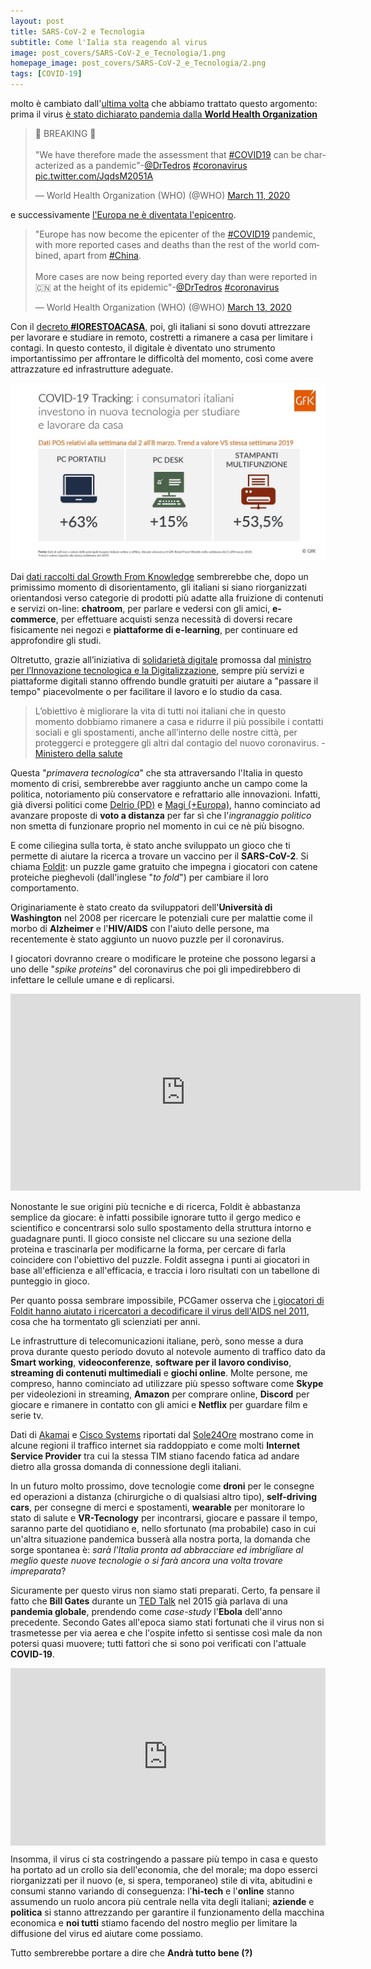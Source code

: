 ```yaml
---
layout: post
title: SARS-CoV-2 e Tecnologia
subtitle: Come l'Ialia sta reagendo al virus
image: post_covers/SARS-CoV-2_e_Tecnologia/1.png
homepage_image: post_covers/SARS-CoV-2_e_Tecnologia/2.png
tags: [COVID-19]
---
```


molto è cambiato dall'[ultima volta](https://sollazzo.one/covid19-e-italia/) che abbiamo trattato questo argomento: prima il virus [è stato dichiarato pandemia dalla **World Health Organization**](https://twitter.com/WHO/status/1237777021742338049) 

<blockquote class="twitter-tweet" data-conversation="none" data-lang="en" data-theme="dark"><p lang="en" dir="ltr">🚨 BREAKING 🚨<br><br>&quot;We have therefore made the assessment that <a href="https://twitter.com/hashtag/COVID19?src=hash&amp;ref_src=twsrc%5Etfw">#COVID19</a> can be characterized as a pandemic&quot;-<a href="https://twitter.com/DrTedros?ref_src=twsrc%5Etfw">@DrTedros</a> <a href="https://twitter.com/hashtag/coronavirus?src=hash&amp;ref_src=twsrc%5Etfw">#coronavirus</a> <a href="https://t.co/JqdsM2051A">pic.twitter.com/JqdsM2051A</a></p>&mdash; World Health Organization (WHO) (@WHO) <a href="https://twitter.com/WHO/status/1237777021742338049?ref_src=twsrc%5Etfw">March 11, 2020</a></blockquote> <script async src="https://platform.twitter.com/widgets.js" charset="utf-8"></script> 

e successivamente [l'Europa ne è diventata l'epicentro](https://twitter.com/WHO/status/1238494220807213057).

<blockquote class="twitter-tweet" data-conversation="none" data-lang="en" data-theme="dark"><p lang="en" dir="ltr">&quot;Europe has now become the epicenter of the <a href="https://twitter.com/hashtag/COVID19?src=hash&amp;ref_src=twsrc%5Etfw">#COVID19</a> pandemic, with more reported cases and deaths than the rest of the world combined, apart from <a href="https://twitter.com/hashtag/China?src=hash&amp;ref_src=twsrc%5Etfw">#China</a>.<br><br>More cases are now being reported every day than were reported in 🇨🇳 at the height of its epidemic&quot;-<a href="https://twitter.com/DrTedros?ref_src=twsrc%5Etfw">@DrTedros</a> <a href="https://twitter.com/hashtag/coronavirus?src=hash&amp;ref_src=twsrc%5Etfw">#coronavirus</a></p>&mdash; World Health Organization (WHO) (@WHO) <a href="https://twitter.com/WHO/status/1238494220807213057?ref_src=twsrc%5Etfw">March 13, 2020</a></blockquote> <script async src="https://platform.twitter.com/widgets.js" charset="utf-8"></script> 

Con il [decreto **#IORESTOACASA**](http://www.salute.gov.it/portale/news/p3_2_1_1_1.jsp?lingua=italiano&menu=notizie&p=dalministero&id=4184), poi, gli italiani si sono dovuti attrezzare per lavorare e studiare in remoto, costretti a rimanere a casa per limitare i contagi. In questo contesto, il digitale è diventato uno strumento importantissimo per affrontare le difficoltà del momento, così come avere attrazzature ed infrastrutture adeguate.

![COVID-19 Tracking by GFK](/img/post_content/GfK_Infografica_COVID-19_IT.jpg)

Dai [dati raccolti dal Growth From Knowledge](https://www.gfk.com/it/insights/infographic/covid-19-tracking-gli-italiani-investono-in-tecnologia-per-lavorare-e-studiare-da-casa/) sembrerebbe che, dopo un primissimo momento di disorientamento, gli italiani si siano riorganizzati orientandosi verso categorie di prodotti più adatte alla fruizione di contenuti e servizi on-line: **chatroom**, per parlare e vedersi con gli amici, **e-commerce**, per effettuare acquisti senza necessità di doversi recare fisicamente nei negozi e **piattaforme di e-learning**, per continuare ed approfondire gli studi.

Oltretutto, grazie all’iniziativa di [solidarietà digitale](https://solidarietadigitale.agid.gov.it/#/) promossa dal [ministro per l’Innovazione tecnologica e la Digitalizzazione](https://www.agid.gov.it/#/), sempre più servizi e piattaforme digitali stanno offrendo bundle gratuiti per aiutare a "passare il tempo" piacevolmente o per facilitare il lavoro e lo studio da casa.

> L’obiettivo è migliorare la vita di tutti noi italiani che in questo momento dobbiamo rimanere a casa e ridurre il più possibile i contatti sociali e gli spostamenti, anche all’interno delle nostre città, per proteggerci e proteggere gli altri dal contagio del nuovo coronavirus. - [Ministero della salute](http://www.salute.gov.it/portale/news/p3_2_1_1_1.jsp?lingua=italiano&menu=notizie&p=dalministero&id=4189)

Questa "*primavera tecnologica*" che sta attraversando l'Italia in questo momento di crisi, sembrerebbe aver raggiunto anche un campo come la politica, notoriamento più conservatore e refrattario alle innovazioni. Infatti, già diversi politici come [Delrio (PD)](https://www.repubblica.it/politica/2020/03/13/news/coronavirus_delrio_-251115180/?ref=drac-3) e [Magi (+Europa)](https://www.repubblica.it/politica/2020/03/11/news/coronavirus_magi_europa_chiede_il_voto_a_distanza_solo_cosi_il_parlamento_puo_continuare_a_esercitare_le_sue_funzioni_-250983502/), hanno cominciato ad avanzare proposte di **voto a distanza** per far sì che l'*ingranaggio politico* non smetta di funzionare proprio nel momento in cui ce nè più bisogno.

E come ciliegina sulla torta, è stato anche sviluppato un gioco che ti permette di aiutare la ricerca a trovare un vaccino per il **SARS-CoV-2**. Si chiama [Foldit](https://fold.it/portal/node/2008926): un puzzle game gratuito che impegna i giocatori con catene proteiche pieghevoli (dall'inglese "*to fold*") per cambiare il loro comportamento.

Originariamente è stato creato da sviluppatori dell'**Università di Washington** nel 2008 per ricercare le potenziali cure per malattie come il morbo di **Alzheimer** e l'**HIV/AIDS** con l'aiuto delle persone, ma recentemente è stato aggiunto un nuovo puzzle per il coronavirus.

I giocatori dovranno creare o modificare le proteine che possono legarsi a uno delle "*spike proteins*" del coronavirus che poi gli impedirebbero di infettare le cellule umane e di replicarsi. 

<iframe width="560" height="315" src="https://www.youtube.com/embed/lGYJyur4FUA" frameborder="0" allow="accelerometer; autoplay; encrypted-media; gyroscope; picture-in-picture" allowfullscreen></iframe>

Nonostante le sue origini più tecniche e di ricerca, Foldit è abbastanza semplice da giocare: è infatti possibile ignorare tutto il gergo medico e scientifico e concentrarsi solo sullo spostamento della struttura intorno e guadagnare punti. Il gioco consiste nel cliccare su una sezione della proteina e trascinarla per modificarne la forma, per cercare di farla coincidere con l'obiettivo del puzzle. Foldit assegna i punti ai giocatori in base all'efficienza e all'efficacia, e traccia i loro risultati con un tabellone di punteggio in gioco. 

Per quanto possa sembrare impossibile, PCGamer osserva che [i giocatori di Foldit hanno aiutato i ricercatori a decodificare il virus dell'AIDS nel 2011](https://www.pcgamer.com/this-game-might-help-create-a-vaccine-for-coronavirus/), cosa che ha tormentato gli scienziati per anni.

Le infrastrutture di telecomunicazioni italiane, però, sono messe a dura prova durante questo periodo dovuto al notevole aumento di traffico dato da **Smart working**, **videoconferenze**, **software per il lavoro condiviso**, **streaming di contenuti multimediali** e **giochi online**. Molte persone, me compreso, hanno cominciato ad utilizzare più spesso software come **Skype** per videolezioni in streaming, **Amazon** per comprare online, **Discord** per giocare e rimanere in contatto con gli amici e **Netflix** per guardare film e serie tv.

Dati di [Akamai](https://www.akamai.com/it/it/) e [Cisco Systems](https://www.cisco.com/) riportati dal [Sole24Ore](https://www.ilsole24ore.com/art/coronavirus-raddoppia-traffico-mobile-boom-connessioni-nord-ADT0TlC) mostrano come in alcune regioni il traffico internet sia raddoppiato e come molti **Internet Service Provider** tra cui la stessa TIM stiano facendo fatica ad andare dietro alla grossa domanda di connessione degli italiani. 

In un futuro molto prossimo, dove tecnologie come **droni** per le consegne ed operazioni a distanza (chirurgiche o di qualsiasi altro tipo), **self-driving cars**, per consegne di merci e spostamenti, **wearable** per monitorare lo stato di salute e **VR-Tecnology** per incontrarsi, giocare e passare il tempo, saranno parte del quotidiano e, nello sfortunato (ma probabile) caso in cui un'altra situazione pandemica busserà alla nostra porta, la domanda che sorge spontanea è: *sarà l'Italia pronta ad abbracciare ed imbrigliare al meglio queste nuove tecnologie o si farà ancora una volta trovare impreparata*?

Sicuramente per questo virus non siamo stati preparati. Certo, fa pensare il fatto che **Bill Gates** durante un [TED Talk](https://www.ted.com/talks/bill_gates_the_next_outbreak_we_re_not_ready) nel 2015 già parlava di una **pandemia globale**, prendendo come *case-study* l'**Ebola** dell'anno precedente. Secondo Gates all'epoca siamo stati fortunati che il virus non si trasmetesse per via aerea e che l'ospite infetto si sentisse così male da non potersi quasi muovere; tutti fattori che si sono poi verificati con l'attuale **COVID-19**.

<div style="max-width:854px"><div style="position:relative;height:0;padding-bottom:56.25%"><iframe src="https://embed.ted.com/talks/bill_gates_the_next_outbreak_we_re_not_ready" width="854" height="480" style="position:absolute;left:0;top:0;width:100%;height:100%" frameborder="0" scrolling="no" allowfullscreen></iframe></div></div>

Insomma, il virus ci sta costringendo a passare più tempo in casa e questo ha portato ad un crollo sia dell'economia, che del morale; ma dopo esserci riorganizzati per il nuovo (e, si spera, temporaneo) stile di vita, abitudini e consumi stanno variando di conseguenza: l'**hi-tech** e l'**online** stanno assumendo un ruolo ancora più centrale nella vita degli italiani; **aziende** e **politica** si stanno attrezzando per garantire il funzionamento della macchina economica e **noi tutti** stiamo facendo del nostro meglio per limitare la diffusione del virus ed aiutare come possiamo.

Tutto sembrerebbe portare a dire che **Andrà tutto bene (?)**